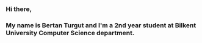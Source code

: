 ### Hi there,
### My name is Bertan Turgut and I'm a 2nd year student at Bilkent University Computer Science department.

